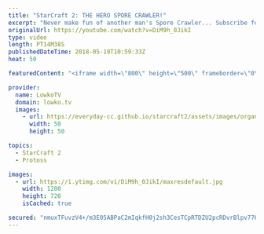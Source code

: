 ```yaml
---
title: "StarCraft 2: THE HERO SPORE CRAWLER!"
excerpt: "Never make fun of another man's Spore Crawler... Subscribe for more videos: http://lowko.tv/youtube Crazy Protoss micro: https://goo.gl/tvhEza  In this game of lower level StarCraft 2 it is clear both players are trying to execute a different playstyle. One goes for Roaches and Hydralisks, where as the"
originalUrl: https://youtube.com/watch?v=DiM9h_0JikI
type: video
length: PT14M38S
publishedDateTime: 2018-05-19T10:59:33Z
heat: 50

featuredContent: "<iframe width=\"800\" height=\"500\" frameborder=\"0\" src=\"https://www.youtube.com/embed/DiM9h_0JikI\" allow=\"accelerometer; autoplay; encrypted-media; gyroscope; picture-in-picture\" allowfullscreen></iframe>"

provider:
  name: LowkoTV
  domain: lowko.tv
  images:
    - url: https://everyday-cc.github.io/starcraft2/assets/images/organizations/lowko.tv-50x50.jpg
      width: 50
      height: 50

topics:
  - StarCraft 2
  - Protoss

images:
  - url: https://i.ytimg.com/vi/DiM9h_0JikI/maxresdefault.jpg
    width: 1280
    height: 720
    isCached: true

secured: "nmuxTFuvzV4+/m3E05ABPaC2mIqkfH0j2sh3CesTCpRTDZU2pcRDvrBlpv77K58UaFe9TqU1wQ0UoiKW9AMsKSy5qFYR1WHGgNZLgXNYpek8UTjL+RBAZnSLYDh3kcn4NJsN3B32yQRx3FFn+e03+Zl6xne3iryrYTz9SWH8ZshDFh8x/b5clFgz7tupWzFQvCmNo7Lu0jY+eiuO1Qm0CZPq1Btqa2aCfBOmQ7TgIih0+P22EMiPJ6pYMvsk6Bz+5Jg2dkg0CWt50/obE3fAVz4L0edHI5fwVyX4gWoDpyvMQKAOFl+h9MXSm5NFK+sScHI9TUMe/qLF7E6Y9F5no/qdXKMLXcT+U7oKglp5aFpD++yUJ5VTC4d9nh+VCCYxQOvSgbx8hZGVxOtzYiCnJIU3rT5G6UOdPIFPHWuN3FQ=;CWLSFJTN3DTymNqRMx2Guw=="
---
```


